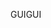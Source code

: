 <span data-ttu-id="b1ee8-101">GUI</span><span class="sxs-lookup"><span data-stu-id="b1ee8-101">GUI</span></span>
